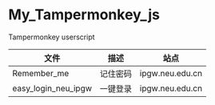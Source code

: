 # My_Tampermonkey_js
Tampermonkey userscript 

文件|描述|站点
--|--|--
Remember_me|记住密码|ipgw.neu.edu.cn
easy_login_neu_ipgw|一键登录|ipgw.neu.edu.cn
